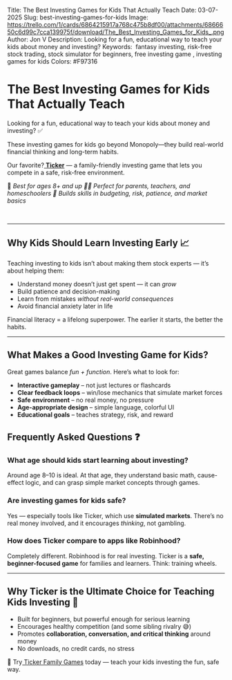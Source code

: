 Title: The Best Investing Games for Kids That Actually Teach
Date: 03-07-2025
Slug: best-investing-games-for-kids
Image: https://trello.com/1/cards/6864215917a768c475b8df00/attachments/6866650c6d99c7cca139975f/download/The_Best_Investing_Games_for_Kids_.png
Author: Jon V
Description: Looking for a fun, educational way to teach your kids about money and investing?
Keywords:  fantasy investing, risk-free stock trading, stock simulator for beginners, free investing game , investing games for kids
Colors: #F97316

# **The Best Investing Games for Kids That Actually Teach**

Looking for a fun, educational way to teach your kids about money and investing? ✅

These investing games for kids go beyond Monopoly—they build real-world financial thinking and long-term habits.

Our favorite?[ **Ticker**](https://heyticker.com "‌") — a family-friendly investing game that lets you compete in a safe, risk-free environment.

🎯 _Best for ages 8+ and up_
_👩‍🏫 Perfect for parents, teachers, and homeschoolers_
_🧩 Builds skills in budgeting, risk, patience, and market basics_

‌

---

## **Why Kids Should Learn Investing Early 📈**

Teaching investing to kids isn’t about making them stock experts — it’s about helping them:

- Understand money doesn’t just get spent — it can _grow_
- Build patience and decision-making
- Learn from mistakes _without real-world consequences_
- Avoid financial anxiety later in life

Financial literacy = a lifelong superpower. The earlier it starts, the better the habits.

---

## **What Makes a Good Investing Game for Kids?**

Great games balance _fun + function_. Here’s what to look for:

- **Interactive gameplay** – not just lectures or flashcards
- **Clear feedback loops** – win/lose mechanics that simulate market forces
- **Safe environment** – no real money, no pressure
- **Age-appropriate design** – simple language, colorful UI
- **Educational goals** – teaches strategy, risk, and reward

## **Frequently Asked Questions ❓**

### **What age should kids start learning about investing?**

Around age 8–10 is ideal. At that age, they understand basic math, cause-effect logic, and can grasp simple market concepts through games.

### **Are investing games for kids safe?**

Yes — especially tools like Ticker, which use **simulated markets**. There’s no real money involved, and it encourages _thinking_, not gambling.

### **How does Ticker compare to apps like Robinhood?**

Completely different. Robinhood is for real investing. Ticker is a **safe, beginner-focused game** for families and learners. Think: training wheels.

---

## **Why Ticker is the Ultimate Choice for Teaching Kids Investing 🌟**

- Built for beginners, but powerful enough for serious learning
- Encourages healthy competition (and some sibling rivalry 😅)
- Promotes **collaboration, conversation, and critical thinking** around money
- No downloads, no credit cards, no stress

🎉 Try[ Ticker Family Games](https://heyticker.com "‌") today — teach your kids investing the fun, safe way.